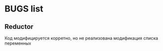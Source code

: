 # BUGS list

## Reductor

Код модифицируется корретно, но не реализована модификация списка переменных

